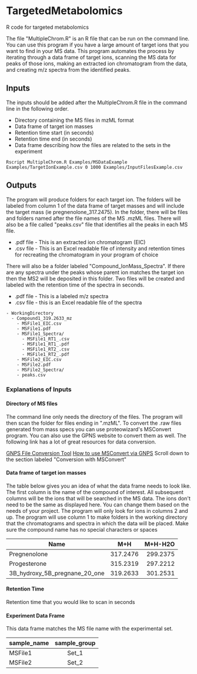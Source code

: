 # TargetedMetabolomics
R code for targeted metabolomics

The file "MultipleChrom.R" is an R file that can be run on the command line. 
You can use this program if you have a large amount of target ions that you want to find in your MS data. 
This program automates the process by iterating through a data frame of target ions, scanning the MS data for peaks of those ions, making an extracted ion chromatogram from the data, and creating m/z spectra from the identified peaks. 

## Inputs 
The inputs should be added after the MultipleChrom.R file in the command line in the following order.

- Directory containing the MS files in mzML format
- Data frame of target ion masses
- Retention time start (in seconds)
- Retention time end (in seconds)
- Data frame describing how the files are related to the sets in the experiment 

` Rscript MultipleChrom.R Examples/MSDataExample Examples/TargetIonExample.csv 0 1000 Examples/InputFilesExample.csv `

## Outputs 
The program will produce folders for each target ion. The folders will be labeled from column 1 of the data frame of target masses and will include the target mass (ie pregnenolone_317.2475). In the folder, there will be files and folders named after the file names of the MS .mzML files. There will also be a file called "peaks.csv" file that identifies all the peaks in each MS file. 

- .pdf file - This is an extracted ion chromatogram (EIC)
- .csv file - This is an Excel readable file of intensity and retention times for recreating the chromatogram in your program of choice

There will also be a folder labeled "Compound_IonMass_Spectra". If there are any spectra under the peaks whose parent ion matches the target ion then the MS2 will be deposited in this folder. Two files will be created and labeled with the retention time of the spectra in seconds. 

- .pdf file - This is a labeled m/z spectra
- .csv file - this is an Excel readable file of the spectra

```
- WorkingDirectory
  - Compound1_319.2633_mz
    - MSFile1_EIC.csv
    - MSFile1.pdf
    - MSFile1_Spectra/
      - MSFile1_RT1_.csv
      - MSFile1_RT1_.pdf
      - MSFile1_RT2_.csv
      - MSFile1_RT2_.pdf
    - MSFile2_EIC.csv
    - MSFile2.pdf
    - MSFile2_Spectra/
    - peaks.csv
```

### Explanations of Inputs 
#### Directory of MS files
The command line only needs the directory of the files. The program will then scan the folder for files ending in ".mzML". To convert the .raw files generated from mass specs you can use proteowizard's MSConvert program. You can also use the GPNS website to convert them as well. The following link has a lot of great resources for data conversion. 

[GNPS File Conversion Tool](https://gnps-quickstart.ucsd.edu/conversion)
[How to use MSConvert via GNPS](https://ccms-ucsd.github.io/GNPSDocumentation/fileconversion/)
Scroll down to the section labeled "Conversion with MSConvert"

#### Data frame of target ion masses
The table below gives you an idea of what the data frame needs to look like. 
The first column is the name of the compound of interest. 
All subsequent columns will be the ions that will be searched in the MS data. The ions don't need to be the same as displayed here. You can change them based on the needs of your project. The program will only look for ions in columns 2 and up. The program will use column 1 to make folders in the working directory that the chromatograms and spectra in which the data will be placed. Make sure the compound name has no special characters or spaces

| Name       | M+H        | M+H-H2O  |
| ------------- |:-------------:| -----:|
| Pregnenolone   | 317.2476 | 299.2375 |
| Progesterone  | 315.2319     |   297.2212 |
| 3B_hydroxy_5B_pregnane_20_one| 319.2633      |  301.2531 |

#### Retention Time 
Retention time that you would like to scan in seconds 

#### Experiment Data Frame
This data frame matches the MS file name with the experimental set. 

|sample_name       | sample_group |
| --------- |:--------:| 
| MSFile1  | Set_1 | 
| MSFile2  | Set_2    | 
